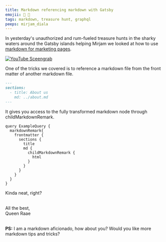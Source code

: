 ```yaml
---
title: Markdown referencing markdown with Gatsby
emojii: 📄 🔄
tags: markdown, treasure hunt, graphql
peeps: mirjam_diala
---
```


In yesterday's unauthorized and rum-fueled treasure hunts in the sharky waters around the Gatsby islands helping Mirjam we looked at how to use [markdown for marketing pages](https://youtu.be/Wipi2lw6Mvc?t=803).

[![YouTube Sceengrab](./yt-screengrab.jpg)](https://youtu.be/Wipi2lw6Mvc?t=803)

One of the tricks we covered is to reference a markdown file from the front matter of another markdown file.

```md
---
sections:
  - title: About us
    md: ../about.md
---
```

It gives you access to the fully transformed markdown node through childMarkdownRemark.

```
query ExampleQuery {
  markdownRemark{
    frontmatter {
      sections {
        title
        md {
          childMarkdownRemark {
            html
          }
        }
      }
    }
  }
}
```

Kinda neat, right?

&nbsp;  
All the best,  
Queen Raae

&nbsp;  
**PS:** I am a markdown aficionado, how about you? Would you like more markdown tips and tricks?
